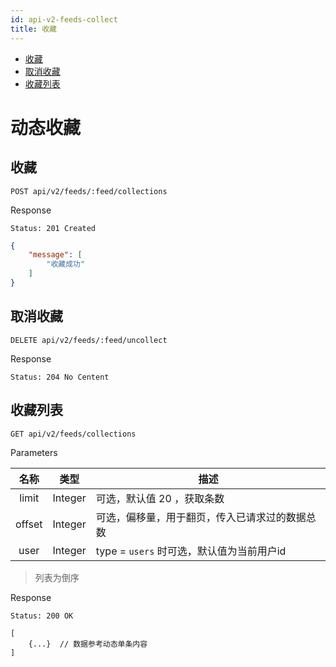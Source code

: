 ```yaml
---
id: api-v2-feeds-collect
title: 收藏
---
```


- [收藏](#收藏)
- [取消收藏](#取消收藏)
- [收藏列表](#收藏列表)

# 动态收藏

## 收藏

```
POST api/v2/feeds/:feed/collections
```

Response

```
Status: 201 Created
```
```json
{
    "message": [
        "收藏成功"
    ]
}
```

## 取消收藏

```
DELETE api/v2/feeds/:feed/uncollect
```

Response

```
Status: 204 No Centent
```

## 收藏列表

```
GET api/v2/feeds/collections
```

Parameters

| 名称 | 类型 | 描述 |
|:----:|:----:|----|
| limit | Integer | 可选，默认值 20 ，获取条数 |
| offset | Integer | 可选，偏移量，用于翻页，传入已请求过的数据总数 |
| user | Integer | type = `users` 时可选，默认值为当前用户id |

> 列表为倒序

Response

```
Status: 200 OK
```
```json5
[
    {...}  // 数据参考动态单条内容
]
```
